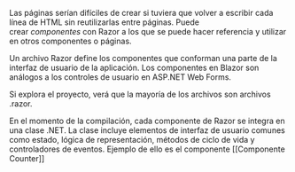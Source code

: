 Las páginas serían difíciles de crear si tuviera que volver a escribir cada línea de HTML sin reutilizarlas entre páginas. Puede crear _componentes_ con Razor a los que se puede hacer referencia y utilizar en otros componentes o páginas.

Un archivo Razor define los componentes que conforman una parte de la interfaz de usuario de la aplicación. Los componentes en Blazor son análogos a los controles de usuario en ASP.NET Web Forms.

Si explora el proyecto, verá que la mayoría de los archivos son archivos .razor.

En el momento de la compilación, cada componente de Razor se integra en una clase .NET. La clase incluye elementos de interfaz de usuario comunes como estado, lógica de representación, métodos de ciclo de vida y controladores de eventos.
Ejemplo de ello es el componente [[Componente Counter]]
